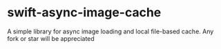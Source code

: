 swift-async-image-cache
=======================

A simple library for async image loading and local file-based cache. Any fork or star will be appreciated
